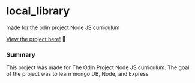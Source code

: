 # local_library

made for the odin project Node JS curriculum

<p><a href="https://arcane-earth-58448.herokuapp.com/catalog" target="_blank" rel="noopener noreferrer">View the project here!</a> 👀</p>

<h3>Summary</h3>
<p>This project was made for The Odin Project Node JS curriculum. The goal of the project was to learn mongo DB, Node, and Express</p>
